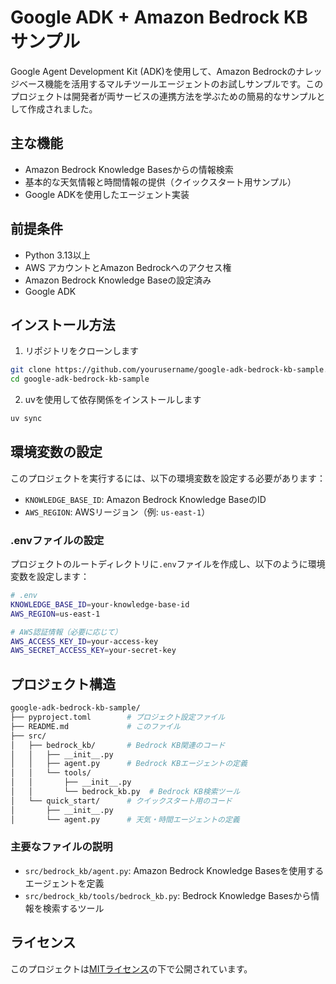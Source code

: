 # Google ADK + Amazon Bedrock KB サンプル

Google Agent Development Kit (ADK)を使用して、Amazon Bedrockのナレッジベース機能を活用するマルチツールエージェントのお試しサンプルです。このプロジェクトは開発者が両サービスの連携方法を学ぶための簡易的なサンプルとして作成されました。

## 主な機能

- Amazon Bedrock Knowledge Basesからの情報検索
- 基本的な天気情報と時間情報の提供（クイックスタート用サンプル）
- Google ADKを使用したエージェント実装

## 前提条件

- Python 3.13以上
- AWS アカウントとAmazon Bedrockへのアクセス権
- Amazon Bedrock Knowledge Baseの設定済み
- Google ADK

## インストール方法

1. リポジトリをクローンします

```bash
git clone https://github.com/yourusername/google-adk-bedrock-kb-sample.git
cd google-adk-bedrock-kb-sample
```

2. uvを使用して依存関係をインストールします

```bash
uv sync
```

## 環境変数の設定

このプロジェクトを実行するには、以下の環境変数を設定する必要があります：

- `KNOWLEDGE_BASE_ID`: Amazon Bedrock Knowledge BaseのID
- `AWS_REGION`: AWSリージョン（例: `us-east-1`）

### .envファイルの設定

プロジェクトのルートディレクトリに`.env`ファイルを作成し、以下のように環境変数を設定します：

```bash
# .env
KNOWLEDGE_BASE_ID=your-knowledge-base-id
AWS_REGION=us-east-1

# AWS認証情報（必要に応じて）
AWS_ACCESS_KEY_ID=your-access-key
AWS_SECRET_ACCESS_KEY=your-secret-key
```

## プロジェクト構造

```bash
google-adk-bedrock-kb-sample/
├── pyproject.toml        # プロジェクト設定ファイル
├── README.md             # このファイル
├── src/
│   ├── bedrock_kb/       # Bedrock KB関連のコード
│   │   ├── __init__.py
│   │   ├── agent.py      # Bedrock KBエージェントの定義
│   │   └── tools/
│   │       ├── __init__.py
│   │       └── bedrock_kb.py  # Bedrock KB検索ツール
│   └── quick_start/      # クイックスタート用のコード
│       ├── __init__.py
│       └── agent.py      # 天気・時間エージェントの定義
```

### 主要なファイルの説明

- `src/bedrock_kb/agent.py`: Amazon Bedrock Knowledge Basesを使用するエージェントを定義
- `src/bedrock_kb/tools/bedrock_kb.py`: Bedrock Knowledge Basesから情報を検索するツール

## ライセンス

このプロジェクトは[MITライセンス](LICENSE)の下で公開されています。
